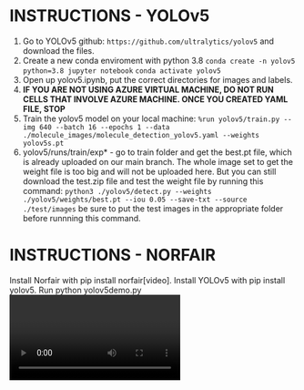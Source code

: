 # INSTRUCTIONS - YOLOv5
  1. Go to YOLOv5 github: `https://github.com/ultralytics/yolov5` and download the files.
  2. Create a new conda enviroment with python 3.8 `conda create -n yolov5 python=3.8 jupyter notebook` `conda activate yolov5`
  3. Open up yolov5.ipynb, put the correct directories for images and labels.
  4. **IF YOU ARE NOT USING AZURE VIRTUAL MACHINE, DO NOT RUN CELLS THAT INVOLVE AZURE MACHINE. ONCE YOU CREATED YAML FILE, STOP**
  5. Train the yolov5 model on your local machine: `%run yolov5/train.py --img 640 --batch 16 --epochs 1 --data ./molecule_images/molecule_detection_yolov5.yaml --weights yolov5s.pt`
  6. yolov5/runs/train/exp* - go to train folder and get the best.pt file, which is already uploaded on our main branch. The whole image set to get the weight file is too big and will not be uploaded here. But you can still download the test.zip file and test the weight file by running this command: `python3 ./yolov5/detect.py --weights ./yolov5/weights/best.pt --iou 0.05 --save-txt --source ./test/images` be sure to put the test images in the appropriate folder before runnning this command.


# INSTRUCTIONS - NORFAIR
Install Norfair with pip install norfair[video].
Install YOLOv5 with pip install yolov5.
Run python yolov5demo.py <video file>.
Bonus: Use additional arguments --detector_path, --img_size, --iou_thres,--conf_thres, --classes, --track_points as you wish.
